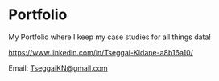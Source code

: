 # Portfolio

My Portfolio where I keep my case studies for all things data!

https://www.linkedin.com/in/Tseggai-Kidane-a8b16a10/

Email: TseggaiKN@gmail.com
